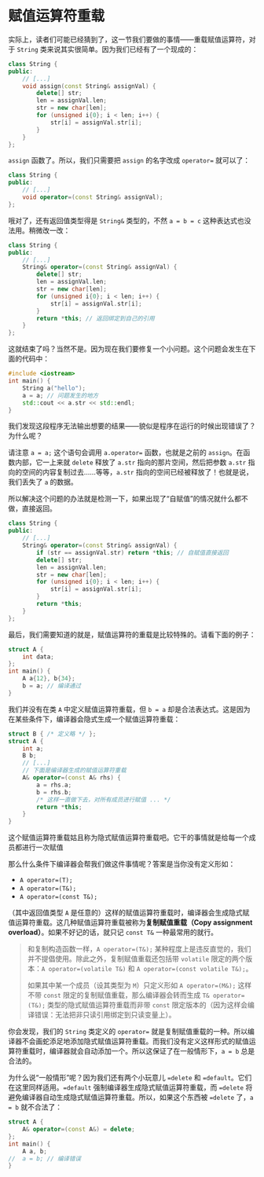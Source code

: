 # 赋值运算符重载

实际上，读者们可能已经猜到了，这一节我们要做的事情——重载赋值运算符，对于 `String` 类来说其实很简单。因为我们已经有了一个现成的：
```cpp
class String {
public:
    // [...]
    void assign(const String& assignVal) {
        delete[] str;
        len = assignVal.len;
        str = new char[len];
        for (unsigned i{0}; i < len; i++) {
            str[i] = assignVal.str[i];
        }
    }
};
```
`assign` 函数了。所以，我们只需要把 `assign` 的名字改成 `operator=` 就可以了：
```cpp
class String {
public:
    // [...]
    void operator=(const String& assignVal);
};
```
哦对了，还有返回值类型得是 `String&` 类型的，不然 `a = b = c` 这种表达式也没法用。稍微改一改：
```cpp
class String {
public:
    // [...]
    String& operator=(const String& assignVal) {
        delete[] str;
        len = assignVal.len;
        str = new char[len];
        for (unsigned i{0}; i < len; i++) {
            str[i] = assignVal.str[i];
        }
        return *this; // 返回绑定到自己的引用
    }
};
```

这就结束了吗？当然不是。因为现在我们要修复一个小问题。这个问题会发生在下面的代码中：
```cpp
#include <iostream>
int main() {
    String a("hello");
    a = a; // 问题发生的地方
    std::cout << a.str << std::endl;
}
```

我们发现这段程序无法输出想要的结果——貌似是程序在运行的时候出现错误了？为什么呢？

请注意 `a = a;` 这个语句会调用 `a.operator=` 函数，也就是之前的 `assign`。在函数内部，它一上来就 `delete` 释放了 `a.str` 指向的那片空间，然后把参数 `a.str` 指向的空间的内容复制过去……等等，`a.str` 指向的空间已经被释放了！也就是说，我们丢失了 `a` 的数据。

所以解决这个问题的办法就是检测一下，如果出现了“自赋值”的情况就什么都不做，直接返回。
```cpp
class String {
public:
    // [...]
    String& operator=(const String& assignVal) {
        if (str == assignVal.str) return *this; // 自赋值直接返回
        delete[] str;
        len = assignVal.len;
        str = new char[len];
        for (unsigned i{0}; i < len; i++) {
            str[i] = assignVal.str[i];
        }
        return *this;
    }
};
```

最后，我们需要知道的就是，赋值运算符的重载是比较特殊的。请看下面的例子：
```CPP
struct A {
    int data;
};
int main() {
    A a{12}, b{34};
    b = a; // 编译通过
}
```
我们并没有在类 `A` 中定义赋值运算符重载，但 `b = a` 却是合法表达式。这是因为在某些条件下，编译器会隐式生成一个赋值运算符重载：
```cpp
struct B { /* 定义略 */ };
struct A {
    int a;
    B b;
    // [...]
    // 下面是编译器生成的赋值运算符重载
    A& operator=(const A& rhs) {
        a = rhs.a;
        b = rhs.b;
        /* 这样一直做下去，对所有成员进行赋值 ... */
        return *this;
    }
}
```
这个赋值运算符重载姑且称为隐式赋值运算符重载吧。它干的事情就是给每一个成员都进行一次赋值

那么什么条件下编译器会帮我们做这件事情呢？答案是当你没有定义形如：
- `A operator=(T);`
- `A operator=(T&);`
- `A operator=(const T&);`
  
（其中返回值类型 `A` 是任意的）这样的赋值运算符重载时，编译器会生成隐式赋值运算符重载。这几种赋值运算符重载被称为**复制赋值重载（Copy assignment overload）**。如果不好记的话，就只记 `const T&` 一种最常用的就行。

> 和复制构造函数一样，`A operator=(T&);` 某种程度上是违反直觉的，我们并不提倡使用。除此之外，复制赋值重载还包括带 `volatile` 限定的两个版本：`A operator=(volatile T&)` 和 `A operator=(const volatile T&);`。
>
> 如果其中某一个成员（设其类型为 `M`）只定义形如 `A operator=(M&);` 这样不带 `const` 限定的复制赋值重载，那么编译器会转而生成 `T& operator=(T&);` 类型的隐式赋值运算符重载而非带 `const` 限定版本的（因为这样会编译错误：无法把非只读引用绑定到只读变量上）。

你会发现，我们的 `String` 类定义的 `operator=` 就是复制赋值重载的一种。所以编译器不会画蛇添足地添加隐式赋值运算符重载。而我们没有定义这样形式的赋值运算符重载时，编译器就会自动添加一个。所以这保证了在一般情形下，`a = b` 总是合法的。

为什么说“一般情形”呢？因为我们还有两个小玩意儿 `=delete` 和 `=default`。它们在这里同样适用。`=default` 强制编译器生成隐式赋值运算符重载，而 `=delete` 将避免编译器自动生成隐式赋值运算符重载。所以，如果这个东西被 `=delete` 了，`a = b` 就不合法了：
```CPP
struct A {
    A& operator=(const A&) = delete;
};
int main() {
    A a, b;
//  a = b; // 编译错误
}
```


